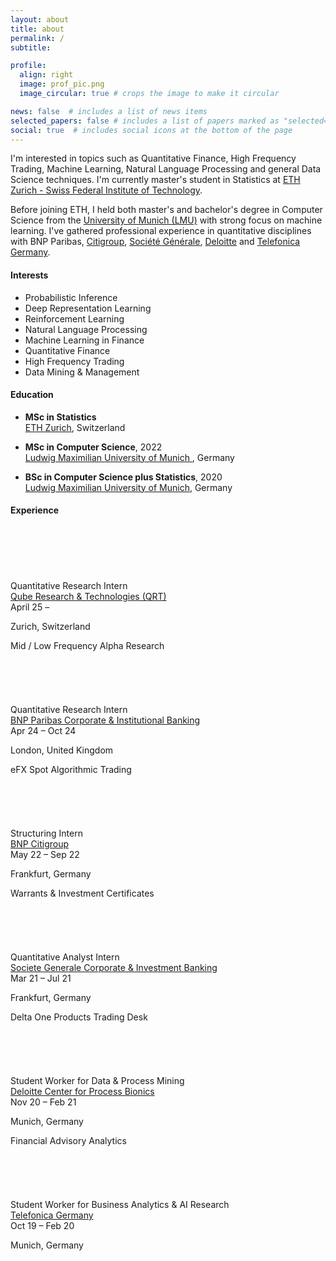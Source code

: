 ```yaml
---
layout: about
title: about
permalink: /
subtitle: 

profile:
  align: right
  image: prof_pic.png
  image_circular: true # crops the image to make it circular

news: false  # includes a list of news items
selected_papers: false # includes a list of papers marked as "selected={true}"
social: true  # includes social icons at the bottom of the page
---
```

I'm interested in topics such as Quantitative Finance, High Frequency Trading, Machine Learning, Natural Language Processing and general Data Science techniques. I'm currently master's student in Statistics at [ETH Zurich - Swiss Federal Institute of Technology](https://ethz.ch/en.html).

Before joining ETH, I held both master's and bachelor's degree in Computer Science from the [University of Munich (LMU)](https://www.lmu.de/en/index.html) with strong focus on machine learning. I've gathered professional experience in quantitative disciplines with BNP Paribas, [Citigroup](https://de.citifirst.com/en-de/), [Société Générale](https://wholesale.banking.societegenerale.com/en/solutions/markets/equities/), [Deloitte](https://www2.deloitte.com/de/de/pages/finance/topics/center-for-process-bionics.html) and [Telefonica Germany](https://www.telefonica.de/home-corporate-en.html).

<div class="row">
  <div class="col-md-5">
      <div class="subheading"><h4 id="-interests-"><strong>Interests</strong></h4></div>
        <ul class="ul-interests mb-0">
          <li>Probabilistic Inference</li>
          <li>Deep Representation Learning</li>
          <li>Reinforcement Learning</li>
          <li>Natural Language Processing</li>
          <li>Machine Learning in Finance</li>
          <li>Quantitative Finance</li>
          <li>High Frequency Trading</li>
          <li>Data Mining & Management</li>
        </ul>
      </div>
      
  <div class="col-md-7">
    <div class="section-subheading"><h4 id="-education-"><strong>Education</strong></h4></div>
      <ul class="ul-edu fa-ul mb-0">
          <li>
            <i class="fa-li fas fa-graduation-cap"></i>
            <div class="description">
              <p class="course"><strong>MSc in Statistics</strong><br>
                <a href="https://ethz.ch/en.html">ETH Zurich</a>, Switzerland</p>
            </div>
          </li>
          <li>
            <i class="fa-li fas fa-graduation-cap"></i>
            <div class="description">
              <p class="course"><strong>MSc in Computer Science</strong>, 2022<br>
                <a href="https://www.lmu.de/en/index.html">Ludwig Maximilian University of Munich </a>, Germany</p>
            </div>
          </li>
          <li>
            <i class="fa-li fas fa-graduation-cap"></i>
            <div class="description">
              <p class="course"><strong>BSc in Computer Science plus Statistics</strong>, 2020<br>
                <a href="https://www.lmu.de/en/index.html">Ludwig Maximilian University of Munich</a>, Germany</p>
            </div>
          </li>
        </ul>
      </div>
    </div>


<div class="subheading"><h4 id="-Experience-"><strong>Experience</strong></h4></div>
  
<div class="col-12 col-lg-8">

<div class="row experience">
    
  <div class="col-auto text-center flex-column d-none d-sm-flex">
      <div class="row h-50">
        <div class="col ">&nbsp;</div>
        <div class="col">&nbsp;</div>
      </div>
      <div class="m-2">
        <span class="badge badge-pill border exp-fill">&nbsp;</span>
      </div>
      <div class="row h-50">
        <div class="col border-right">&nbsp;</div>
        <div class="col">&nbsp;</div>
      </div>
    </div>
    
  <div class="col py-2">
      <div class="card">
        <div class="card-body">

  <div class="section-subheading card-title exp-title my-0">Quantitative Research Intern</div>
              <div class="section-subheading card-title exp-company text-muted my-0"><a href="https://www.qube-rt.com/" target="_blank" rel="noopener">Qube Research & Technologies (QRT) </a></div>
              <div class="text-muted exp-meta">
                April 25 – 
                          
  <span class="middot-divider"></span>
  <span class="text-muted">Zurich, Switzerland</span>
                
  </div>
  <div class="card-text">Mid / Low Frequency Alpha Research</div>
  </div>
  </div>
  </div>
  </div>

  <div class="row experience">
    
  <div class="col-auto text-center flex-column d-none d-sm-flex">
      <div class="row h-50">
        <div class="col border-right">&nbsp;</div>
        <div class="col">&nbsp;</div>
      </div>
      <div class="m-2">
        <span class="badge badge-pill border ">&nbsp;</span>
      </div>
      <div class="row h-50">
        <div class="col border-right">&nbsp;</div>
        <div class="col">&nbsp;</div>
      </div>
    </div>
    
  <div class="col py-2">
      <div class="card">
        <div class="card-body">

  <div class="section-subheading card-title exp-title my-0">Quantitative Research Intern</div>
              <div class="section-subheading card-title exp-company text-muted my-0"><a href="https://cib.bnpparibas/" target="_blank" rel="noopener">BNP Paribas Corporate & Institutional Banking</a></div>
              <div class="text-muted exp-meta">
                Apr 24 – Oct 24
                
                
  <span class="middot-divider"></span>
  <span class="text-muted">London, United Kingdom</span>
                
  </div>
  <div class="card-text">eFX Spot Algorithmic Trading</div>
          
  </div>
      </div>
    </div>
  </div>

  <div class="row experience">
    
  <div class="col-auto text-center flex-column d-none d-sm-flex">
      <div class="row h-50">
        <div class="col border-right">&nbsp;</div>
        <div class="col">&nbsp;</div>
      </div>
      <div class="m-2">
        <span class="badge badge-pill border ">&nbsp;</span>
      </div>
      <div class="row h-50">
        <div class="col border-right">&nbsp;</div>
        <div class="col">&nbsp;</div>
      </div>
    </div>
    
  <div class="col py-2">
      <div class="card">
        <div class="card-body">

  <div class="section-subheading card-title exp-title my-0">Structuring Intern</div>
              <div class="section-subheading card-title exp-company text-muted my-0"><a href="https://de.citifirst.com/en-de/" target="_blank" rel="noopener">BNP Citigroup</a></div>
              <div class="text-muted exp-meta">
                May 22 – Sep 22
                
                
  <span class="middot-divider"></span>
  <span class="text-muted">Frankfurt, Germany</span>
                
  </div>
  <div class="card-text">Warrants & Investment Certificates</div>
          
  </div>
      </div>
    </div>
  </div>
  
  <div class="row experience">
    
  <div class="col-auto text-center flex-column d-none d-sm-flex">
      <div class="row h-50">
        <div class="col border-right">&nbsp;</div>
        <div class="col">&nbsp;</div>
      </div>
      <div class="m-2">
        <span class="badge badge-pill border ">&nbsp;</span>
      </div>
      <div class="row h-50">
        <div class="col border-right">&nbsp;</div>
        <div class="col">&nbsp;</div>
      </div>
    </div>
    
  <div class="col py-2">
      <div class="card">
        <div class="card-body">

  <div class="section-subheading card-title exp-title my-0">Quantitative Analyst Intern</div>
              <div class="section-subheading card-title exp-company text-muted my-0"><a href="https://wholesale.banking.societegenerale.com/en/solutions/markets/equities/" target="_blank" rel="noopener">Societe Generale Corporate & Investment Banking</a></div>
              <div class="text-muted exp-meta">
                Mar 21 – Jul 21
                
                
  <span class="middot-divider"></span>
  <span class="text-muted">Frankfurt, Germany</span>
                
  </div>
  <div class="card-text">Delta One Products Trading Desk</div>
          
  </div>
      </div>
    </div>
  </div>
  
  <div class="row experience">
    
  <div class="col-auto text-center flex-column d-none d-sm-flex">
      <div class="row h-50">
        <div class="col border-right">&nbsp;</div>
        <div class="col">&nbsp;</div>
      </div>
      <div class="m-2">
        <span class="badge badge-pill border ">&nbsp;</span>
      </div>
      <div class="row h-50">
        <div class="col border-right">&nbsp;</div>
        <div class="col">&nbsp;</div>
      </div>
    </div>
    
  <div class="col py-2">
      <div class="card">
        <div class="card-body">

  <div class="section-subheading card-title exp-title my-0">Student Worker for Data & Process Mining</div>
        <div class="section-subheading card-title exp-company text-muted my-0"><a href="https://www2.deloitte.com/de/de/pages/finance/topics/center-for-process-bionics.html" target="_blank" rel="noopener">Deloitte Center for Process Bionics</a></div>
        <div class="text-muted exp-meta">
        Nov 20 – Feb 21
                
                
  <span class="middot-divider"></span>
  <span class="text-muted">Munich, Germany</span>
                
  </div>
  <div class="card-text">Financial Advisory Analytics</div>
          
  </div>
      </div>
    </div>
  </div>
  
  <div class="row experience">
    
  <div class="col-auto text-center flex-column d-none d-sm-flex">
      <div class="row h-50">
        <div class="col border-right">&nbsp;</div>
        <div class="col">&nbsp;</div>
      </div>
      <div class="m-2">
        <span class="badge badge-pill border ">&nbsp;</span>
      </div>
      <div class="row h-50">
        <div class="col border-right">&nbsp;</div>
        <div class="col">&nbsp;</div>
      </div>
    </div>
    
  <div class="col py-2">
      <div class="card">
        <div class="card-body">

  <div class="section-subheading card-title exp-title my-0">Student Worker for Business Analytics & AI Research</div>
              <div class="section-subheading card-title exp-company text-muted my-0"><a href="https://www.telefonica.de/home-corporate-en.html" target="_blank" rel="noopener">Telefonica Germany</a></div>
              <div class="text-muted exp-meta">
              Oct 19 – Feb 20
                
                
<span class="middot-divider"></span>
 <span class="text-muted">Munich, Germany</span>
                
  </div>

          
  </div>
      </div>
    </div>
  </div>

</div>


